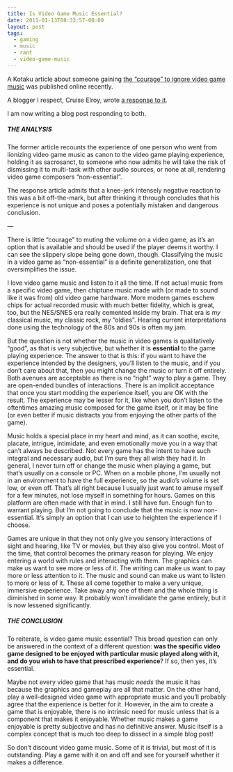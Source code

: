 ```yaml
---
title: Is Video Game Music Essential?
date: 2011-01-13T08:33:57-08:00
layout: post
tags:
  - gaming
  - music
  - rant
  - video-game-music
---
```


A Kotaku article about someone gaining [the &#8220;courage&#8221; to ignore video game music](http://kotaku.com/5730637/the-year-i-gained-the-courage-to-ignore-video-game-music) was published online recently.

A blogger I respect, Cruise Elroy, wrote [a response to it](http://cruiseelroy.net/2011/01/tacet/).

I am now writing a blog post responding to both.

<!--more-->

##### THE ANALYSIS

The former article recounts the experience of one person who went from lionizing video game music as canon to the video game playing experience, holding it as sacrosanct, to someone who now admits he will take the risk of dismissing it to multi-task with other audio sources, or none at all, rendering video game composers &#8220;non-essential&#8221;.

The response article admits that a knee-jerk intensely negative reaction to this was a bit off-the-mark, but after thinking it through concludes that his experience is not unique and poses a potentially mistaken and dangerous conclusion.

&#8212;

There is little &#8220;courage&#8221; to muting the volume on a video game, as it&#8217;s an option that is available and should be used if the player deems it worthy. I can see the slippery slope being gone down, though. Classifying the music in a video game as &#8220;non-essential&#8221; is a definite generalization, one that oversimplifies the issue.

I love video game music and listen to it all the time. If not actual music from a specific video game, then chiptune music made with (or made to sound like it was from) old video game hardware. More modern games eschew chips for actual recorded music with much better fidelity, which is great, too, but the NES/SNES era really cemented inside my brain. That era is _my_ classical music, my classic rock, my &#8220;oldies&#8221;. Hearing current interpretations done using the technology of the 80s and 90s is often my jam.

But the question is not whether the music in video games is qualitatively &#8220;good&#8221;, as that is very subjective, but whether it is **essential** to the game playing experience. The answer to that is this: if you want to have the experience intended by the designers, you&#8217;ll listen to the music, and if you don&#8217;t care about that, then you might change the music or turn it off entirely. Both avenues are acceptable as there is no &#8220;right&#8221; way to play a game. They are open-ended bundles of interactions. There is an implicit acceptance that once you start modding the experience itself, you are OK with the result. The experience may be lesser for it, like when you don&#8217;t listen to the oftentimes amazing music composed for the game itself, or it may be fine (or even better if music distracts you from enjoying the other parts of the game).

Music holds a special place in my heart and mind, as it can soothe, excite, placate, intrigue, intimidate, and even emotionally move you in a way that can&#8217;t always be described. Not every game has the intent to have such integral and necessary audio, but I&#8217;m sure they all wish they had it. In general, I never turn off or change the music when playing a game, but that&#8217;s usually on a console or PC. When on a mobile phone, I&#8217;m usually not in an environment to have the full experience, so the audio&#8217;s volume is set low, or even off. That&#8217;s all right because I usually just want to amuse myself for a few minutes, not lose myself in something for hours. Games on this platform are often made with that in mind. I still have fun. Enough fun to warrant playing. But I&#8217;m not going to conclude that the music is now non-essential. It&#8217;s simply an option that I can use to heighten the experience if I choose.

Games are unique in that they not only give you sensory interactions of sight and hearing, like TV or movies, but they also give you control. Most of the time, that control becomes the primary reason for playing. We enjoy entering a world with rules and interacting with them. The graphics can make us want to see more or less of it. The writing can make us want to pay more or less attention to it. The music and sound can make us want to listen to more or less of it. These all come together to make a very unique, immersive experience. Take away any one of them and the whole thing is diminished in some way. It probably won&#8217;t invalidate the game entirely, but it is now lessened significantly.

##### THE CONCLUSION

To reiterate, is video game music essential? This broad question can only be answered in the context of a different question: **was the specific video game designed to be enjoyed with particular music played along with it, and do you wish to have that prescribed experience**? If so, then yes, it&#8217;s essential.

Maybe not every video game that has music _needs_ the music it has because the graphics and gameplay are all that matter. On the other hand, play a well-designed video game with appropriate music and you&#8217;ll probably agree that the experience is better for it. However, in the aim to create a game that is enjoyable, there is no intrinsic need for music unless that is a component that makes it enjoyable. Whether music makes a game enjoyable is pretty subjective and has no definitive answer. Music itself is a complex concept that is much too deep to dissect in a simple blog post!

So don&#8217;t discount video game music. Some of it is trivial, but most of it is outstanding. Play a game with it on and off and see for yourself whether it makes a difference.
